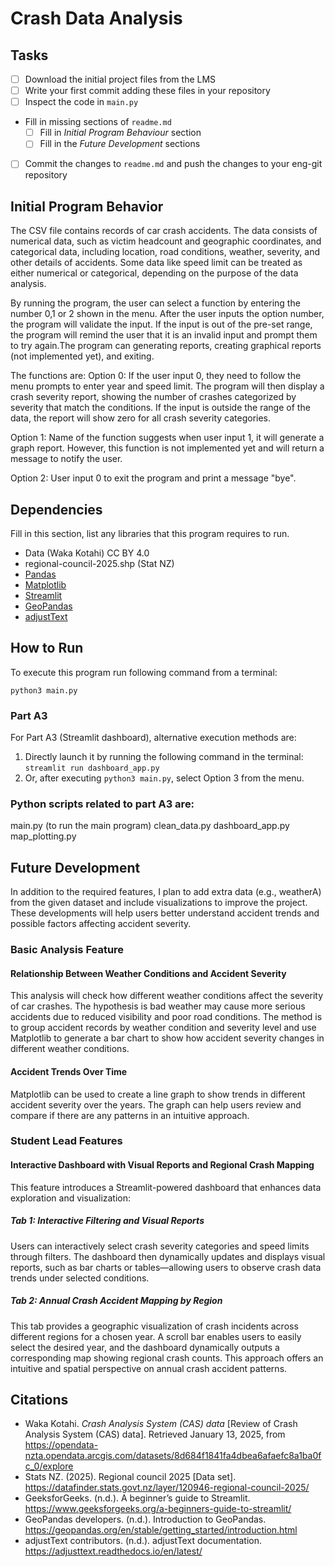 # Crash Data Analysis
## Tasks
- [ ] Download the initial project files from the LMS
- [ ] Write your first commit adding these files in your repository
- [ ] Inspect the code in `main.py`
- Fill in missing sections of `readme.md`
  - [ ] Fill in *Initial Program Behaviour* section
  - [ ] Fill in the *Future Development* sections
- [ ] Commit the changes to `readme.md` and push the changes to your eng-git repository

## Initial Program Behavior
The CSV file contains records of car crash accidents. The data consists of numerical data, 
such as victim headcount and geographic coordinates, and categorical data, including location, 
road conditions, weather, severity, and other details of accidents. 
Some data like speed limit can be treated as either numerical or categorical, depending on the purpose of the data analysis.

By running the program, the user can select a function by entering the number 0,1 or 2 shown in the menu.
After the user inputs the option number, the program will validate the input. 
If the input is out of the pre-set range, the program will remind the user that it is an invalid input and prompt them to try again.The program can generating reports, creating graphical reports (not implemented yet), and exiting.

The functions are:
Option 0: If the user input 0, they need to follow the menu prompts to enter year and speed limit. 
The program will then display a crash severity report, showing the number of crashes categorized by severity that match the conditions.
If the input is outside the range of the data, the report will show zero for all crash severity categories.

Option 1: Name of the function suggests when user input 1, it will generate a graph report.
However, this function is not implemented yet and will return a message to notify the user.

Option 2: User input 0 to exit the program and print a message "bye".

## Dependencies
Fill in this section, list any libraries that this program requires to run.
- Data (Waka Kotahi) CC BY 4.0
- regional-council-2025.shp (Stat NZ)
- [Pandas](https://pandas.pydata.org/)
- [Matplotlib](https://matplotlib.org/)
- [Streamlit](https://docs.streamlit.io/)
- [GeoPandas](https://geopandas.org/)
- [adjustText](https://pypi.org/project/adjustText/)

## How to Run
To execute this program run following command from a terminal:

`python3 main.py`

### Part A3
For Part A3 (Streamlit dashboard), alternative execution methods are:
1. Directly launch it by running the following command in the terminal:
 `streamlit run dashboard_app.py`
2. Or, after executing `python3 main.py`, select Option 3 from the menu. 

### Python scripts related to part A3 are:
main.py (to run the main program)
clean_data.py
dashboard_app.py
map_plotting.py

## Future Development
In addition to the required features, I plan to add extra data (e.g., weatherA) from the given dataset and include visualizations to improve the project.
These developments will help users better understand accident trends and possible factors affecting accident severity.

### Basic Analysis Feature
#### Relationship Between Weather Conditions and Accident Severity
This analysis will check how different weather conditions affect the severity of car crashes.
The hypothesis is bad weather may cause more serious accidents due to reduced visibility and poor road conditions.
The method is to group accident records by weather condition and severity level and use Matplotlib to generate a bar chart to show how accident severity changes in different weather conditions.
#### Accident Trends Over Time
Matplotlib can be used to create a line graph to show trends in different accident severity over the years.
The graph can help users review and compare if there are any patterns in an intuitive approach.

### Student Lead Features
#### Interactive Dashboard with Visual Reports and Regional Crash Mapping
This feature introduces a Streamlit-powered dashboard that enhances data exploration and visualization:

##### Tab 1: Interactive Filtering and Visual Reports
Users can interactively select crash severity categories and speed limits through filters. The dashboard then dynamically updates and displays visual reports, such as bar charts or tables—allowing users to observe crash data trends under selected conditions.

##### Tab 2: Annual Crash Accident Mapping by Region
This tab provides a geographic visualization of crash incidents across different regions for a chosen year. A scroll bar enables users to easily select the desired year, and the dashboard dynamically outputs a corresponding map showing regional crash counts. This approach offers an intuitive and spatial perspective on annual crash accident patterns.

## Citations

- Waka Kotahi. _Crash Analysis System (CAS) data_ [Review of  Crash Analysis System (CAS) data]. Retrieved January 13, 2025, from https://opendata-nzta.opendata.arcgis.com/datasets/8d684f1841fa4dbea6afaefc8a1ba0fc_0/explore
- Stats NZ. (2025). Regional council 2025 [Data set]. https://datafinder.stats.govt.nz/layer/120946-regional-council-2025/
- GeeksforGeeks. (n.d.). A beginner’s guide to Streamlit. https://www.geeksforgeeks.org/a-beginners-guide-to-streamlit/
- GeoPandas developers. (n.d.). Introduction to GeoPandas. https://geopandas.org/en/stable/getting_started/introduction.html
- adjustText contributors. (n.d.). adjustText documentation. https://adjusttext.readthedocs.io/en/latest/